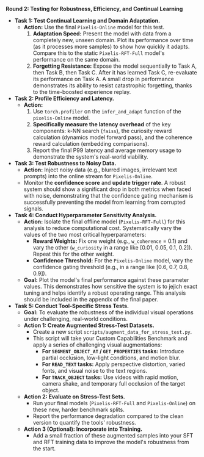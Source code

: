 **Round 2: Testing for Robustness, Efficiency, and Continual Learning**

*   **Task 1: Test Continual Learning and Domain Adaptation.**
    *   **Action:** Use the final `Pixelis-Online` model for this test.
        1.  **Adaptation Speed:** Present the model with data from a completely new, unseen domain. Plot its performance over time (as it processes more samples) to show how quickly it adapts. Compare this to the static `Pixelis-RFT-Full` model's performance on the same domain.
        2.  **Forgetting Resistance:** Expose the model sequentially to Task A, then Task B, then Task C. After it has learned Task C, re-evaluate its performance on Task A. A small drop in performance demonstrates its ability to resist catastrophic forgetting, thanks to the time-boosted experience replay.
*   **Task 2: Profile Efficiency and Latency.**
    *   **Action:**
        1.  Use `torch.profiler` on the `infer_and_adapt` function of the `pixelis-Online` model.
        2.  **Specifically measure the latency overhead** of the key components: k-NN search (`faiss`), the curiosity reward calculation (dynamics model forward pass), and the coherence reward calculation (embedding comparisons).
        3.  Report the final P99 latency and average memory usage to demonstrate the system's real-world viability.
*   **Task 3: Test Robustness to Noisy Data.**
    *   **Action:** Inject noisy data (e.g., blurred images, irrelevant text prompts) into the online stream for `Pixelis-Online`.
    *   Monitor the **confidence score** and **update trigger rate**. A robust system should show a significant drop in both metrics when faced with noise, demonstrating that the confidence gating mechanism is successfully preventing the model from learning from corrupted signals.
*   **Task 4: Conduct Hyperparameter Sensitivity Analysis.**
    *   **Action:** Isolate the final offline model (`Pixelis-RFT-Full`) for this analysis to reduce computational cost. Systematically vary the values of the two most critical hyperparameters:
        *   **Reward Weights:** Fix one weight (e.g., `w_coherence` = 0.1) and vary the other (`w_curiosity` in a range like [0.01, 0.05, 0.1, 0.2]). Repeat this for the other weight.
        *   **Confidence Threshold:** For the `Pixelis-Online` model, vary the confidence gating threshold (e.g., in a range like [0.6, 0.7, 0.8, 0.9]).
    *   **Goal:** Plot the model's final performance against these parameter values. This demonstrates how sensitive the system is to jejich exact tuning and helps identify a robust operating range. This analysis should be included in the appendix of the final paper.
*   **Task 5: Conduct Tool-Specific Stress Tests.**
    *   **Goal:** To evaluate the robustness of the individual visual operations under challenging, real-world conditions.
    *   **Action 1: Create Augmented Stress-Test Datasets.**
        *   Create a new script `scripts/augment_data_for_stress_test.py`.
        *   This script will take your Custom Capabilities Benchmark and apply a series of challenging visual augmentations:
            *   **For `SEGMENT_OBJECT_AT` / `GET_PROPERTIES` tasks:** Introduce partial occlusion, low-light conditions, and motion blur.
            *   **For `READ_TEXT` tasks:** Apply perspective distortion, varied fonts, and visual noise to the text regions.
            *   **For `TRACK_OBJECT` tasks:** Use videos with rapid motion, camera shake, and temporary full occlusion of the target object.
    *   **Action 2: Evaluate on Stress-Test Sets.**
        *   Run your final models (`Pixelis-RFT-Full` and `Pixelis-Online`) on these new, harder benchmark splits.
        *   Report the performance degradation compared to the clean version to quantify the tools' robustness.
    *   **Action 3 (Optional): Incorporate into Training.**
        *   Add a small fraction of these augmented samples into your SFT and RFT training data to improve the model's robustness from the start.
